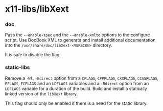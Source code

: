 # x11-libs/libXext

### doc
Pass the `--enable-spec` and the `--enable-xmlto` options to the configure script. Use DocBook XML to generate and install additional documentation into the `/usr/share/doc/libXext-<VERSION>` directory.

It is safe to disable the flag.

### static-libs
Remove a `-Wl,-Bdirect` option from a `CFLAGS`, `CPPFLAGS`, `CXXFLAGS`, `CCASFLAGS`, `FFLAGS`, `FCFLAGS` and an `LDFLAGS` variables and a `-Bdirect` option from an `LDFLAGS` variable for a duration of the build. Build and install a statically linked version of the `libXext` library.

This flag should only be enabled if there is a need for the static library.

